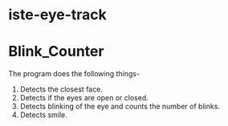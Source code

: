 # iste-eye-track

# Blink_Counter
The program does the following things-
1. Detects the closest face.
2. Detects if the eyes are open or closed.
3. Detects blinking of the eye and counts the number of blinks.
4. Detects smile.
